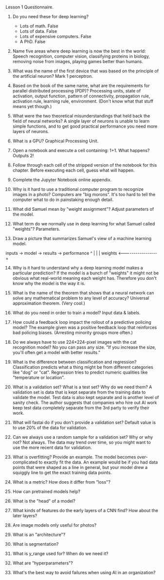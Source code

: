 Lesson 1 Questionnaire.

1. Do you need these for deep learning?
   * Lots of math. False
   * Lots of data. False
   * Lots of expensive computers. False
   * A PhD. False

2. Name five areas where deep learning is now the best in the world:
Speech recognition, computer vision, classifying proteins in biology, removing noise from images, playing games better than humans.

3. What was the name of the first device that was based on the principle of the artificial neuron?
Mark 1 perceptron.

4. Based on the book of the same name, what are the requirements for parallel distributed processing (PDP)?
Processing units, state of activation, output function, pattern of connectivity, propagation rule, activation rule, learning rule, environment. (Don't know what that stuff means yet though.)

5. What were the two theoretical misunderstandings that held back the field of neural networks?
A single layer of neurons is unable to learn simple functions, and to get good practical performance you need more layers of neurons.

6. What is a GPU?
Graphical Processing Unit.

7. Open a notebook and execute a cell containing: 1+1. What happens?
Outputs 2!

8. Follow through each cell of the stripped version of the notebook for this chapter. Before executing each cell, guess what will happen.

9. Complete the Jupyter Notebook online appendix.

10. Why is it hard to use a traditional computer program to recognize images in a photo?
Computers are "big morons". It's too hard to tell the computer what to do in painstaking enough detail.

11. What did Samuel mean by "weight assignment"?
Adjust parameters of the model.

12. What term do we normally use in deep learning for what Samuel called "weights"?
Parameters.

13. Draw a picture that summarizes Samuel's view of a machine learning model.

   inputs -> model -> results -> performance
               ^                      |
               |                      |
            weights <-----------------+

14. Why is it hard to understand why a deep learning model makes a particular prediction?
If the model is a bunch of "weights" it might not be obvious what real-world meaning each weight has.
Therefore you don't know why the model is the way it is.

15. What is the name of the theorem that shows that a neural network can solve any mathematical problem to any level of accuracy?
Universal approximation theorem. (Very cool.)

16. What do you need in order to train a model?
Input data & labels.

17. How could a feedback loop impact the rollout of a predictive policing model?
The example given was a positive feedback loop that reinforces bad policing biases. (Arresting minority groups more often.)

18. Do we always have to use 224×224-pixel images with the cat recognition model?
No you can pass any size. "If you increase the size, you'll often get a model with better results."

19. What is the difference between classification and regression?
Classification predicts what a thing might be from different categories like "dog" or "cat".
Regression tries to predict numeric qualities like "temperature or location".

20. What is a validation set? What is a test set? Why do we need them?
A validation set is data that is kept separate from the training data to validate the model.
Test data is also kept separate and is another level of sanity check. The author suggests that companies who hire
out AI work keep test data completely separate from the 3rd party to verify their work.

21. What will fastai do if you don't provide a validation set?
Default value is to use 20% of the data for validation.

22. Can we always use a random sample for a validation set? Why or why not?
Not always. The data may trend over time, so you might want to use the more recent data for validation.

23. What is overfitting? Provide an example.
The model becomes over-complicated to exactly fit the data. An example would be if you had data points
that were shaped as a line in general, but your model drew a squiggly line to get the exact training data points.

24. What is a metric? How does it differ from "loss"?

25. How can pretrained models help?

26. What is the "head" of a model?

27. What kinds of features do the early layers of a CNN find? How about the later layers?

28. Are image models only useful for photos?

29. What is an "architecture"?

30. What is segmentation?

31. What is y_range used for? When do we need it?

32. What are "hyperparameters"?

33. What's the best way to avoid failures when using AI in an organization?